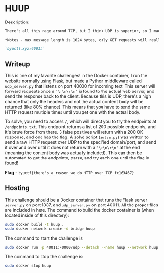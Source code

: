 # HUUP
Description:
```markdown
There's all this rage around TCP, but I think UDP is superior, so I made my website only accessible through UDP!

*Notes - max message length is 1024 bytes, only GET requests will really work, and messages are discarded after 10 seconds*

`byuctf.xyz:40011`
```

## Writeup
This is one of my favorite challenges! In the Docker container, I run the website normally using Flask, but made a Python middleware called `udp_server.py` that listens on port 40000 for incoming text. This server will forward requests once a `'\r\n\r\n'` is found to the actual web server, and send the response back to the client. Because this is UDP, there's a high chance that only the headers and not the actual content body will be returned (like 80% chance). This means that you have to send the same HTTP request multiple times until you get one with the actual body. 

To solve, you need to access `/`, which will direct you to try the endpoints at `/endpoints.txt`. This endpoint returns a list of 200 possible endpoints, and it's brute force from there. 3 false positives will return with a 200 OK response, and one has the flag. A solve script (`solve.py`) was written to send a raw HTTP request over UDP to the specified domain/port, and send it over and over until it does not return with a `'\r\n\r\n'` at the end (meaning the content body was actually included). This can then be automated to get the endpoints, parse, and try each one until the flag is found!

**Flag** - `byuctf{there's_a_reason_we_do_HTTP_over_TCP_fc163467}`

## Hosting
This challenge should be a Docker container that runs the Flask server `server.py` on port 1337, and `udp_server.py` on port 40011. All the proper files are included in here. The command to build the docker container is (when located inside of this directory):

```bash
sudo docker build -t huup .
sudo docker network create -d bridge huup
```

The command to start the challenge is:

```bash
sudo docker run -p 40011:40000/udp --detach --name huup --network huup huup:latest
```

The command to stop the challenge is:

```bash
sudo docker stop huup
```